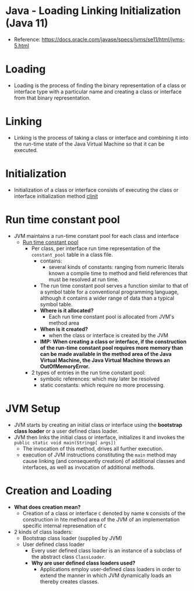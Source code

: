 # Java - Loading Linking Initialization (Java 11)
* Reference: <https://docs.oracle.com/javase/specs/jvms/se11/html/jvms-5.html>

# Loading
* Loading is the process of finding the binary representation of a class or interface type with a particular name and creating a class or interface from that binary representation. 

# Linking
* Linking is the process of taking a class or interface and combining it into the run-time state of the Java Virtual Machine so that it can be executed. 

# Initialization
* Initialization of a class or interface consists of executing the class or interface initialization method [clinit](https://docs.oracle.com/javase/specs/jvms/se11/html/jvms-2.html#jvms-2.9.2)

# Run time constant pool
* JVM maintains a run-time constant pool for each class and interface 
    * [Run time constant pool](https://docs.oracle.com/javase/specs/jvms/se11/html/jvms-2.html#jvms-2.5.5)
        * Per class, per interface run time representation of the `constant_pool` table in a class file.
          * contains:
              * several kinds of constants: ranging from numeric literals known a compile time to method and field references that must be resolved at run time.
          * The run time constant pool serves a function similar to that of a symbol table for a conventional programming language, although it contains a wider range of data than a typical symbol table.
          * **Where is it allocated?**
            * Each run time constant pool is allocated from JVM's method area
          * **When is it created?**
            * when the class or interface is created by the JVM
          * **IMP:** **When creating a class or interface, if the construction of the run-time constant pool requires more memory than can be made available in the method area of the Java Virtual Machine, the Java Virtual Machine throws an OutOfMemoryError.**
        * 2 types of entries in the run time constant pool:
            * symbolic references: which may later be resolved
            * static constants: which require no more processing.



# JVM Setup
* JVM starts by creating an initial class or interface using the **bootstrap class loader** or a user defined class loader.
* JVM then links the initial class or interface, initializes it and invokes the `public static void main(Stringp[ args])`
    * The invocation of this method, drives all further execution.
    * execution of JVM instructions constituting the `main` method may cause linking (and consequently creation) of additional classes and interfaces, as well as invocation of additional methods.


# Creation and Loading
* **What does creation mean?**
    * Creation of a class or interface `C` denoted by name `N` consists of the construction in hte method area of the JVM of an implementation specific internal represenation of `C`
* 2 kinds of class loaders:
    * Bootstrap class loader (supplied by JVM)
    * User defined class loader
        * Every user defined class loader is an instance of a subclass of the abstract class `ClassLoader`.
        * **Why are user defined class loaders used?**
            * Applications employ user-defined class loaders in order to extend the manner in which JVM dynamically loads an thereby creates classes.